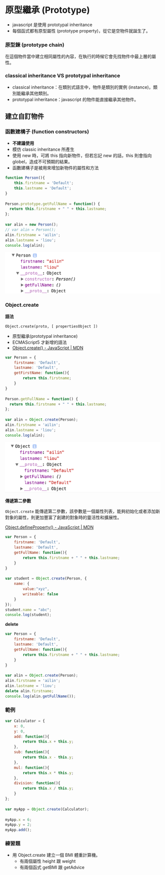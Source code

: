# 原型繼承 (Prototype)

* javascript 是使用 prototypal inheritance
* 每個函式都有原型屬性 (prototype property)，從它是空物件就誕生了。

### 原型鍊 (prototype chain)

在這個物件當中建立相同屬性的內容，在執行的時候它會先找物件中最上層的屬性。

### classical inheritance VS prototypal inheritance

* classical inheritance：在類別式語言中，物件是類別的實例 (instance)，類別能繼承其他類別。
* prototypal inheritance：javascript 的物件能直接繼承其他物件。

## 建立自訂物件

### 函數建構子 (function constructors)

* **不建議使用**
* 模仿 classic inheritance 所產生
* 使用 new 時，可將 this 指向新物件，但若忘記 new 的話，this 則會指向 globel，造成不可預期的結果。
* 函數建構子是被用來增加新物件的屬性和方法

```js
function Person(){
	this.firstname = 'Default';
	this.lastname = 'Default';
}

Person.prototype.getFullName = function() {
  return this.firstname + " " + this.lastname;
};

var alin = new Person();
// var alin = Person();
alin.firstname = 'ailin';
alin.lastname = 'liou';
console.log(alin);
```

![](assets/fake-classic-inheritance.png)

### Object.create

**語法**

```
Object.create(proto, [ propertiesObject ])
```

* 原型繼承(prototypal inheritance)
* ECMAScript5 才新增的語法
* [Object.create() - JavaScript | MDN](https://developer.mozilla.org/zh-TW/docs/Web/JavaScript/Reference/Global_Objects/Object/create)


```js
var Person = {
    firstname: 'Default',
    lastname: 'Default',
    getFirstName: function(){
        return this.firstname;
    }
}

Person.getFullName = function() {
  return this.firstname + " " + this.lastname;
};

var alin = Object.create(Person);
alin.firstname = 'ailin';
alin.lastname = 'liou';
console.log(alin);
```

![](assets/prototypal-inheritance.png)

**傳遞第二參數**

`Object.create` 能傳遞第二參數，該參數是一個屬性列表，能夠初始化或者添加新對象的屬性，則更加豐富了創建的對象時的靈活性和擴展性。

[Object.defineProperty() - JavaScript | MDN](https://developer.mozilla.org/zh-CN/docs/Web/JavaScript/Reference/Global_Objects/Object/defineProperty)

```js
var Person = {
    firstname: 'Default',
    lastname: 'Default',
    getFullName: function(){
        return this.firstname + " " + this.lastname;
    }
}

var student = Object.create(Person, {
	name: {
        value:"xyz",
        writeable: false
    }
});
student.name = "abc";
console.log(student);
```

**delete**

```js
var Person = {
    firstname: 'Default',
    lastname: 'Default',
    getFullName: function(){
        return this.firstname + " " + this.lastname;
    }
}

var alin = Object.create(Person);
alin.firstname = 'ailin';
alin.lastname = 'liou';
delete alin.firstname;
console.log(alin.getFullName());
```

### 範例

```js
var Calculator = {
    x: 0,
    y: 0,
    add: function(){
        return this.x + this.y;
    },
    sub: function(){
        return this.x - this.y;
    },
    mul: function(){
        return this.x * this.y;
    },
    division: function(){
        return this.x / this.y;
    }
};

var myApp = Object.create(Calculator);

myApp.x = 6;
myApp.y = 2;
myApp.add();
```

### 練習題

* 用 Object.create 建立一個 BMI 體重計算機。
    * 有兩個屬性 height 跟 weight
    * 有兩個函式 getBMI 跟 getAdvice